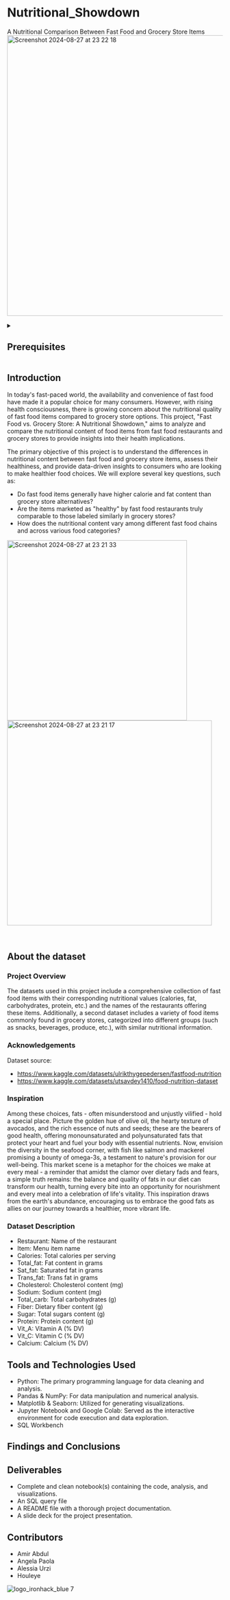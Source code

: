 # Nutritional_Showdown
A Nutritional Comparison Between Fast Food and Grocery Store Items
<img width="654" alt="Screenshot 2024-08-27 at 23 22 18" src="https://github.com/user-attachments/assets/23cc9357-34e1-4409-bad2-8a8f51c2f2df">



<details>
  <summary>
   <h2>Prerequisites</h2>
  </summary>

Before this starting this project, you should have learnt about:

- Data types, operators and structures
- Flow control (if-else statements and loops)
- Functions
- Filters
- Pandas and Numpy
- Basic Statistics
 
  <br>
  <hr> 

</details>


## Introduction

In today's fast-paced world, the availability and convenience of fast food have made it a popular choice for many consumers. However, with rising health consciousness, there is growing concern about the nutritional quality of fast food items compared to grocery store options. This project, "Fast Food vs. Grocery Store: A Nutritional Showdown," aims to analyze and compare the nutritional content of food items from fast food restaurants and grocery stores to provide insights into their health implications.

The primary objective of this project is to understand the differences in nutritional content between fast food and grocery store items, assess their healthiness, and provide data-driven insights to consumers who are looking to make healthier food choices. We will explore several key questions, such as:

- Do fast food items generally have higher calorie and fat content than grocery store alternatives?
- Are the items marketed as "healthy" by fast food restaurants truly comparable to those labeled similarly in grocery stores?
- How does the nutritional content vary among different fast food chains and across various food categories?

<img width="420" alt="Screenshot 2024-08-27 at 23 21 33" src="https://github.com/user-attachments/assets/ed0c7b2b-dbc1-4191-bb81-af51829796d4"> <img width="478" alt="Screenshot 2024-08-27 at 23 21 17" src="https://github.com/user-attachments/assets/d4f39947-2463-49a0-a724-808b5523dcb3">

<br>



## About the dataset

### Project Overview
The datasets used in this project include a comprehensive collection of fast food items with their corresponding nutritional values (calories, fat, carbohydrates, protein, etc.) and the names of the restaurants offering these items. Additionally, a second dataset includes a variety of food items commonly found in grocery stores, categorized into different groups (such as snacks, beverages, produce, etc.), with similar nutritional information.


### Acknowledgements
Dataset source:
- https://www.kaggle.com/datasets/ulrikthygepedersen/fastfood-nutrition
- https://www.kaggle.com/datasets/utsavdey1410/food-nutrition-dataset

### Inspiration
Among these choices, fats - often misunderstood and unjustly vilified - hold a special place. Picture the golden hue of olive oil, the hearty texture of avocados, and the rich essence of nuts and seeds; these are the bearers of good health, offering monounsaturated and polyunsaturated fats that protect your heart and fuel your body with essential nutrients. Now, envision the diversity in the seafood corner, with fish like salmon and mackerel promising a bounty of omega-3s, a testament to nature's provision for our well-being. This market scene is a metaphor for the choices we make at every meal - a reminder that amidst the clamor over dietary fads and fears, a simple truth remains: the balance and quality of fats in our diet can transform our health, turning every bite into an opportunity for nourishment and every meal into a celebration of life's vitality. This inspiration draws from the earth's abundance, encouraging us to embrace the good fats as allies on our journey towards a healthier, more vibrant life.

### Dataset Description
- Restaurant: Name of the restaurant
- Item: Menu item name
- Calories: Total calories per serving
- Total_fat: Fat content in grams
- Sat_fat: Saturated fat in grams
- Trans_fat: Trans fat in grams
- Cholesterol: Cholesterol content (mg)
- Sodium: Sodium content (mg)
- Total_carb: Total carbohydrates (g)
- Fiber: Dietary fiber content (g)
- Sugar: Total sugars content (g)
- Protein: Protein content (g)
- Vit_A: Vitamin A (% DV)
- Vit_C: Vitamin C (% DV)
- Calcium: Calcium (% DV)


## Tools and Technologies Used
- Python: The primary programming language for data cleaning and analysis.
- Pandas & NumPy: For data manipulation and numerical analysis.
- Matplotlib & Seaborn: Utilized for generating visualizations.
- Jupyter Notebook and Google Colab: Served as the interactive environment for code execution and data exploration.
- SQL Workbench

## Findings and Conclusions

## Deliverables
- Complete and clean notebook(s) containing the code, analysis, and visualizations.
- An SQL query file
- A README file with a thorough project documentation.
- A slide deck for the project presentation.


## Contributors
- Amir Abdul
- Angela Paola
- Alessia Urzi
- Houleye





![logo_ironhack_blue 7](https://user-images.githubusercontent.com/23629340/40541063-a07a0a8a-601a-11e8-91b5-2f13e4e6b441.png)

